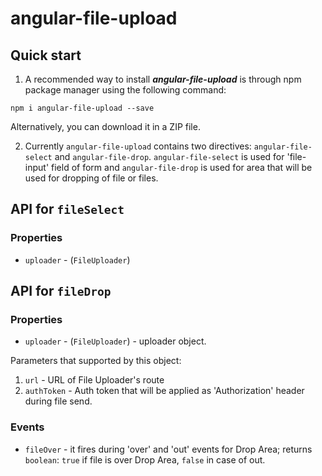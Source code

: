 # angular-file-upload 

## Quick start

1. A recommended way to install ***angular-file-upload*** is through npm package manager using the following command:

  `npm i angular-file-upload --save`

  Alternatively, you can download it in a ZIP file.

2. Currently `angular-file-upload` contains two directives: `angular-file-select` and `angular-file-drop`. `angular-file-select` is used for 'file-input' field of form and `angular-file-drop` is used for area that will be used for dropping of file or files.

## API for `fileSelect`

### Properties

  - `uploader` - (`FileUploader`)

## API for `fileDrop`

### Properties

  - `uploader` - (`FileUploader`) - uploader object.

  Parameters that supported by this object:

  1. `url` - URL of File Uploader's route
  2. `authToken` - Auth token that will be applied as 'Authorization' header during file send.

### Events

  - `fileOver` - it fires during 'over' and 'out' events for Drop Area; returns `boolean`: `true` if file is over Drop Area, `false` in case of out.
